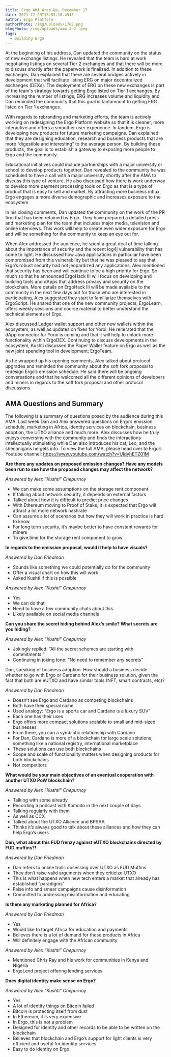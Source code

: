 ```yaml
---
title: Ergo AMA Wrap-Up, December 17
date: 2021-12-20T15:53:18.491Z
author: Ergo Platform
authorPhoto: /img/uploads/1762.png
blogPhoto: /img/uploads/ama-2-2-.png
tags:
  - Building Ergo
---
```

<!--StartFragment-->

At the beginning of his address, Dan updated the community on the status of new exchange listings. He revealed that the team is hard at work negotiating listings on several Tier 2 exchanges and that there will be more to discuss shortly after the paperwork is finalized. In addition to these exchanges, Dan explained that there are several bridges actively in development that will facilitate listing ERG on major decentralized exchanges (DEXs). The deployment of ERG on these new exchanges is part of the team's strategy towards getting Ergo listed on Tier 1 exchanges. By increasing the number of listings, ERG increases volume and liquidity and Dan reminded the community that this goal is tantamount to getting ERG listed on Tier 1 exchanges.



With regards to rebranding and marketing efforts, the team is actively working on redesigning the Ergo Platform website so that it is cleaner, more interactive and offers a smoother user experience. In tandem, Ergo is developing new products for future marketing campaigns. Dan explained that they are designing education, research and business products that are more “digestible and interesting” to the average person. By building these products, the goal is to establish a gateway to exposing more people to Ergo and the community.



Educational initiatives could include partnerships with a major university or school to develop products together. Dan revealed to the community he was scheduled to have a call with a major university shortly after the AMA to discuss this type of venture. He also discussed how there is work underway to develop more payment processing tools on Ergo as that is a type of product that is easy to sell and market. By attracting more business influx, Ergo engages a more diverse demographic and increases exposure to the ecosystem.



In his closing comments, Dan updated the community on the work of the PR firm that has been retained by Ergo. They have prepared a detailed press and marketing plan for the team that includes major media, television and online interviews. This work will help to create even wider exposure for Ergo and will be something for the community to keep an eye out for. 



When Alex addressed the audience, he spent a great deal of time talking about the importance of security and the recent log4j vulnerability that has come to light. He discussed how Java applications in particular have been compromised from this vulnerability but that he was pleased to say that Ergo’s robust security had not jeopardized any applications. Alex mentioned that security has been and will continue to be a high priority for Ergo. So much so that he announced ErgoHack III will focus on developing and building tools and dApps that address privacy and security on the blockchain. More details on ErgoHack III will be made available to the community in the next few days but for those who are interested in participating, Alex suggested they start to familiarize themselves with ErgoScript. He shared that one of the new community projects, ErgoLearn, offers weekly sessions and course material to better understand the technical elements of Ergo. 



Alex discussed Ledger wallet support and other new wallets within the ecosystem, as well as updates on fixes for Yoroi. He reiterated that the dApp connector for Yoroi is coming and that it will help to unlock more functionality within ErgoDEX. Continuing to discuss developments in the ecosystem, Kushti discussed the Paper Wallet feature on Ergo as well as the new joint spending tool in development: ErgoTeam. 



As he wrapped up his opening comments, Alex talked about protocol upgrades and reminded the community about the soft fork proposal to redesign Ergo’s emission schedule. He said there will be ongoing conversations and that he welcomed all the different opinions of developers and miners in regards to the soft fork proposal and other protocol discussions. 



## AMA Questions and Summary



The following is a summary of questions posed by the audience during this AMA. Last week Dan and Alex answered questions on Ergo’s emission schedule, marketing in Africa, identity services on blockchain, business adoption, the UTXO alliance and much more. Alex discusses how he truly enjoys conversing with the community and finds the interactions intellectually stimulating while Dan also introduces his cat, Leo, and the shenanigans he gets into. To view the full AMA, please head over to Ergo’s Youtube channel: <https://www.youtube.com/watch?v=UldyhETZ01M> 



**Are there any updates on proposed emission changes? Have any models been run to see how the proposed changes may affect the network?**



*Answered by Alex “Kushti” Chepurnoy*



* We can make some assumptions on the storage rent component
* If talking about network security, it depends on external factors
* Talked about how it is difficult to predict price changes
* With Ethereum moving to Proof of Stake, it is expected that Ergo will attract a lot more network hashrate
* Can assume a lot of scenarios but how they will work in practice is hard to know
* For long term security, it’s maybe better to have constant rewards for miners
* To give time for the storage rent component to grow



**In regards to the emission proposal, would it help to have visuals?**



*Answered by Dan Friedman*



* Sounds like something we could potentially do for the community
* Offer a visual chart on how this will work
* Asked Kushti if this is possible



*Answered by Alex “Kushti” Chepurnoy* 



* Yes
* We can do that
* Need to have a few community chats about this
* Likely available on social media channels



**Can you share the secret hiding behind Alex’s smile? What secrets are you hiding?**



*Answered by Alex “Kushti” Chepurnoy* 



* Jokingly replied: “All the secret schemes are starting with commitments.”
* Continuing in joking tone: “No need to remember any secrets”



Dan, speaking of business adoption. How should a business decide whether to go with Ergo or Cardano for their business solution, given the fact that both are eUTXO and have similar tools (NFT, smart contracts, etc)?



*Answered by Dan Friedman*



* Doesn’t see Ergo and Cardano as competing blockchains
* Both have their special niche
* Used analogy: “Ergo is a sports car and Cardano is a luxury SUV”
* Each one has their uses
* Ergo offers more compact solutions scalable to small and mid-sized businesses
* From there, you can a symbiotic relationship with Cardano
* For Dan, Cardano is more of a blockchain for large scale solutions; something like a national registry, international marketplace
* These solutions can use both blockchains
* Scope and scale of functionality matters when designing products for both blockchains
* Not competitors



**What would be your main objectives of an eventual cooperation with another UTXO PoW blockchain?**



*Answered by Alex “Kushti” Chepurnoy* 



* Talking with some already
* Recording a podcast with Komodo in the next couple of days
* Talking regularly with them
* As well as CCX
* Talked about the UTXO Alliance and BPSAA
* Thinks it’s always good to talk about these alliances and how they can help Ergo’s users



**Dan, what about this FUD frenzy against eUTXO blockchains directed by FUD muffins?!**



*Answered by Dan Friedman*



* Dan refers to online trolls obsessing over UTXO as FUD Muffins
* They don’t raise valid arguments when they criticize UTXO 
* This is what happens when new tech enters a market that already has established “paradigms”
* False info and smear campaigns cause disinformation
* Committed to addressing misinformation and educating



**Is there any marketing planned for Africa?**



*Answered by Dan Friedman*



* Yes
* Would like to target Africa for education and payments
* Believes there is a lot of demand for these products in Africa
* Will definitely engage with the African community



*Answered by Alex “Kushti” Chepurnoy* 



* Mentioned Chris Ray and his work for communities in Kenya and Nigeria 
* ErgoLend project offering lending services



**Does digital identity make sense on Ergo?**



*Answered by Alex “Kushti” Chepurnoy* 



* Yes
* A lot of identity things on Bitcoin failed
* Bitcoin is protecting itself from dust
* In Ethereum, it is very expensive
* In Ergo, this is not a problem
* Designed for identity and other records to be able to be written on the blockchain
* Believes that blockchain and Ergo’s support for light clients is very efficient and useful for identity services
* Easy to do identity on Ergo



<!--EndFragment-->